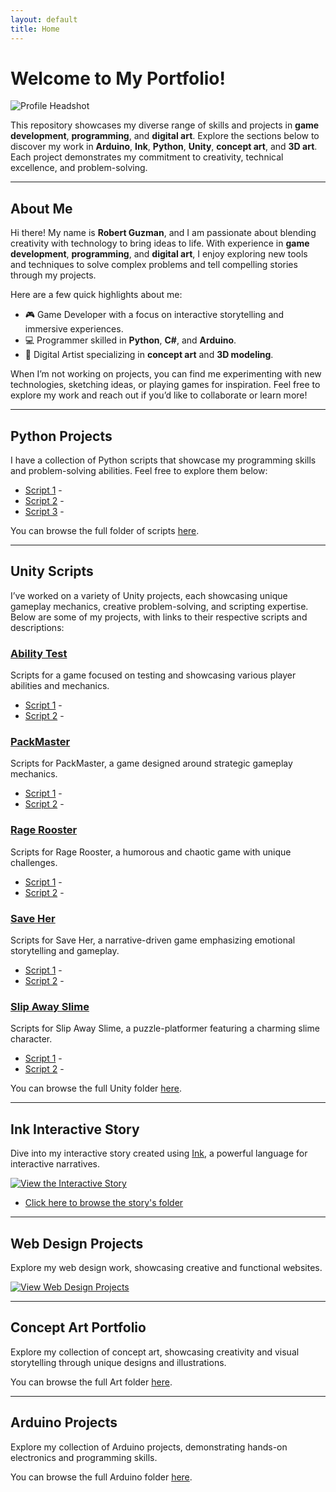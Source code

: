 ```yaml
---
layout: default
title: Home
---
```


<link rel="stylesheet" href="/_assets/_styles/main.css">

# Welcome to My Portfolio!

![Profile Headshot](_assets/_images/Headshot.jpg)

This repository showcases my diverse range of skills and projects in **game development**, **programming**, and **digital art**. Explore the sections below to discover my work in **Arduino**, **Ink**, **Python**, **Unity**, **concept art**, and **3D art**. Each project demonstrates my commitment to creativity, technical excellence, and problem-solving.

---

  ## About Me

  Hi there! My name is **Robert Guzman**, and I am passionate about blending creativity with technology to bring ideas to life. With experience in **game development**, **programming**, and **digital art**, I enjoy exploring new tools and techniques to solve complex problems and tell compelling stories through my projects.

  Here are a few quick highlights about me:
  - 🎮 Game Developer with a focus on interactive storytelling and immersive experiences.
  - 💻 Programmer skilled in **Python**, **C#**, and **Arduino**.
  - 🎨 Digital Artist specializing in **concept art** and **3D modeling**.

  When I’m not working on projects, you can find me experimenting with new technologies, sketching ideas, or playing games for inspiration. Feel free to explore my work and reach out if you’d like to collaborate or learn more!

---

## Python Projects

I have a collection of Python scripts that showcase my programming skills and problem-solving abilities. Feel free to explore them below:

- [Script 1](python/bmi.py) -
- [Script 2](python/gradelist.py) -
- [Script 3](python/heart.py) -

You can browse the full folder of scripts [here](python/).

---

## Unity Scripts

I’ve worked on a variety of Unity projects, each showcasing unique gameplay mechanics, creative problem-solving, and scripting expertise. Below are some of my projects, with links to their respective scripts and descriptions:

### [Ability Test](unity/Ability-Test)
Scripts for a game focused on testing and showcasing various player abilities and mechanics.

- [Script 1](unity/Ability-Test/StunEffect.cs) -
- [Script 2](unity/Ability-Test/HealthSystem.cs) -

### [PackMaster](unity/PackMaster)
Scripts for PackMaster, a game designed around strategic gameplay mechanics.

- [Script 1](unity/PackMaster/AudioManager.cs) -
- [Script 2](unity/PackMaster/SplashScreenController.cs) -

### [Rage Rooster](unity/RageRooster)
Scripts for Rage Rooster, a humorous and chaotic game with unique challenges.

- [Script 1](unity/RageRooster/AnimationAndMovementController.cs) -
- [Script 2](unity/RageRooster/PauseMenu.cs) -

### [Save Her](unity/Save-Her)
Scripts for Save Her, a narrative-driven game emphasizing emotional storytelling and gameplay.

- [Script 1](unity/Save-Her/LootTable.cs) -
- [Script 2](unity/Save-Her/TreasureChest.cs) -

### [Slip Away Slime](unity/Slip-Away-Slime)
Scripts for Slip Away Slime, a puzzle-platformer featuring a charming slime character.

- [Script 1](unity/Slip-Away-Slime/PhaseAbility.cs) -
- [Script 2](unity/Slip-Away-Slime/VehicleMover.cs) -

You can browse the full Unity folder [here](unity/).

---

## Ink Interactive Story

Dive into my interactive story created using [Ink](https://www.inklestudios.com/ink/), a powerful language for interactive narratives.

[![View the Interactive Story](https://img.shields.io/badge/View-Interactive%20Story-blue?style=for-the-badge)](ink/index.html)

- [Click here to browse the story's folder](ink/)

---

## Web Design Projects

Explore my web design work, showcasing creative and functional websites.

[![View Web Design Projects](https://img.shields.io/badge/View-Web%20Design%20Projects-green?style=for-the-badge)](web-design/index.html)

---

## Concept Art Portfolio

Explore my collection of concept art, showcasing creativity and visual storytelling through unique designs and illustrations.

You can browse the full Art folder [here](concept-art/).

---

## Arduino Projects

Explore my collection of Arduino projects, demonstrating hands-on electronics and programming skills.

You can browse the full Arduino folder [here](arduino/).
